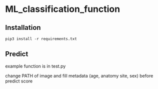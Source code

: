 # ML_classification_function
## Installation
```
pip3 install -r requirements.txt
```

## Predict
example function is in test.py

change PATH of image and fill metadata (age, anatomy site, sex) before predict score
